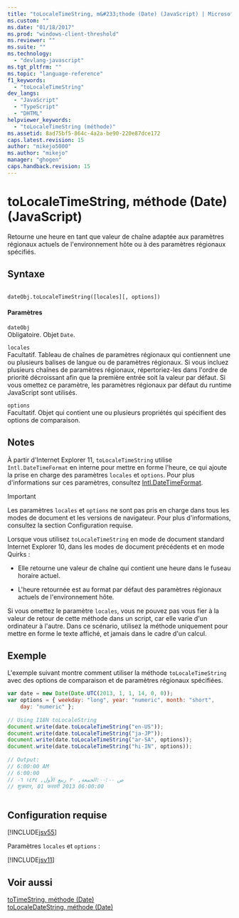 ```yaml
---
title: "toLocaleTimeString, m&#233;thode (Date) (JavaScript) | Microsoft Docs"
ms.custom: ""
ms.date: "01/18/2017"
ms.prod: "windows-client-threshold"
ms.reviewer: ""
ms.suite: ""
ms.technology: 
  - "devlang-javascript"
ms.tgt_pltfrm: ""
ms.topic: "language-reference"
f1_keywords: 
  - "toLocaleTimeString"
dev_langs: 
  - "JavaScript"
  - "TypeScript"
  - "DHTML"
helpviewer_keywords: 
  - "toLocaleTimeString (méthode)"
ms.assetid: 8ad75bf5-864c-4a2a-be90-220e87dce172
caps.latest.revision: 15
author: "mikejo5000"
ms.author: "mikejo"
manager: "ghogen"
caps.handback.revision: 15
---
```

# toLocaleTimeString, m&#233;thode (Date) (JavaScript)
Retourne une heure en tant que valeur de chaîne adaptée aux paramètres régionaux actuels de l'environnement hôte ou à des paramètres régionaux spécifiés.  
  
## Syntaxe  
  
```  
  
dateObj.toLocaleTimeString([locales][, options])  
```  
  
#### Paramètres  
 `dateObj`  
 Obligatoire.  Objet `Date`.  
  
 `locales`  
 Facultatif.  Tableau de chaînes de paramètres régionaux qui contiennent une ou plusieurs balises de langue ou de paramètres régionaux.  Si vous incluez plusieurs chaînes de paramètres régionaux, répertoriez\-les dans l'ordre de priorité décroissant afin que la première entrée soit la valeur par défaut.  Si vous omettez ce paramètre, les paramètres régionaux par défaut du runtime JavaScript sont utilisés.  
  
 `options`  
 Facultatif.  Objet qui contient une ou plusieurs propriétés qui spécifient des options de comparaison.  
  
## Notes  
 À partir d'Internet Explorer 11, `toLocaleTimeString` utilise `Intl.DateTimeFormat` en interne pour mettre en forme l'heure, ce qui ajoute la prise en charge des paramètres `locales` et `options`.  Pour plus d'informations sur ces paramètres, consultez [Intl.DateTimeFormat](../../javascript/reference/intl-datetimeformat-object-javascript.md).  
  
> [!IMPORTANT]
>  Les paramètres `locales` et `options` ne sont pas pris en charge dans tous les modes de document et les versions de navigateur.  Pour plus d'informations, consultez la section Configuration requise.  
  
 Lorsque vous utilisez `toLocaleTimeString` en mode de document standard Internet Explorer 10, dans les modes de document précédents et en mode Quirks :  
  
-   Elle retourne une valeur de chaîne qui contient une heure dans le fuseau horaire actuel.  
  
-   L'heure retournée est au format par défaut des paramètres régionaux actuels de l'environnement hôte.  
  
 Si vous omettez le paramètre `locales`, vous ne pouvez pas vous fier à la valeur de retour de cette méthode dans un script, car elle varie d'un ordinateur à l'autre.  Dans ce scénario, utilisez la méthode uniquement pour mettre en forme le texte affiché, et jamais dans le cadre d'un calcul.  
  
## Exemple  
 L'exemple suivant montre comment utiliser la méthode `toLocaleTimeString` avec des options de comparaison et de paramètres régionaux spécifiées.  
  
```javascript  
var date = new Date(Date.UTC(2013, 1, 1, 14, 0, 0));  
var options = { weekday: "long", year: "numeric", month: "short",  
    day: "numeric" };  
  
// Using I18N toLocaleString  
document.write(date.toLocaleTimeString("en-US"));  
document.write(date.toLocaleTimeString("ja-JP"));  
document.write(date.toLocaleTimeString("ar-SA", options));  
document.write(date.toLocaleTimeString("hi-IN", options));  
  
// Output:  
// ‎‎6‎:‎00‎:‎00‎ ‎AM ‎   
// 6‎:‎00‎:‎00‎  
// ‏الجمعة‏, ‏٢٠‏ ‏ربيع الأول‏, ‏١٤٣٤ ٠٦‎:‎٠٠‎:‎٠٠‎ ‎ص  
// ‎शुक्रवार‎, ‎01‎ ‎फरवरी‎ ‎2013 06:00:00  
  
```  
  
## Configuration requise  
 [!INCLUDE[jsv55](../../javascript/reference/includes/jsv55-md.md)]  
  
 Paramètres `locales` et `options` :  
  
 [!INCLUDE[jsv11](../../javascript/reference/includes/jsv11-md.md)]  
  
## Voir aussi  
 [toTimeString, méthode \(Date\)](../../javascript/reference/totimestring-method-date-javascript.md)   
 [toLocaleDateString, méthode \(Date\)](../../javascript/reference/tolocaledatestring-method-date-javascript.md)